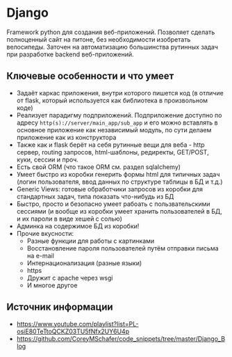 # Django
Framework python для создания веб-приложений. Позволяет сделать полноценный сайт на питоне, без необходимости изобретать велосипеды. Заточен на автоматизацию большинства рутинных задач при разработке backend веб-приложений. 

## Ключевые особенности и что умеет
* Задаёт каркас приложения, внутри которого пишется код (в отличие от flask, который используется как библиотека в произвольном коде)
* Реализует парадигму подприложений. Подприложение доступно по адресу `http(s)://server/main_app/sub_app`  и его можно вставлять в основное приложение как независимый модуль, по сути делаем приложение как из конструктора
* Также как и flask берёт на себя рутинные вещи для веба - http сервер, routing запросов, html-шаблоны, редиректы, GET/POST, куки, сессии и проч.
* Есть свой ORM (что такое ORM см. раздел sqlalchemy)
* Умеет быстро из коробки генерить формы html для типичных задач (логин пользователя, ввод данных по структуре таблицы в БД и т.д.)
* Generic Views: готовые обработчики запросов из коробки для стандартных задач, типа показать что-нибудь из БД
* Быстро, просто и безопасно умеет рабоать с пользвательскими сессиями (и вообще из коробки умеет хранить пользователей в БД, и их пароли в виде хешей с солью)
* Админка на содержимое БД из коробки!
* Прочие вкусности:
	* Разные функции для работы с картинками
	* Восстановление пароля пользователей путём отправки письма на e-mail
	* Интернационализация (разные языки)
	* https
	* Дружит с apache через wsgi
	* И многое другое

## Источник информации
* https://www.youtube.com/playlist?list=PL-osiE80TeTtoQCKZ03TU5fNfx2UY6U4p
* https://github.com/CoreyMSchafer/code_snippets/tree/master/Django_Blog

